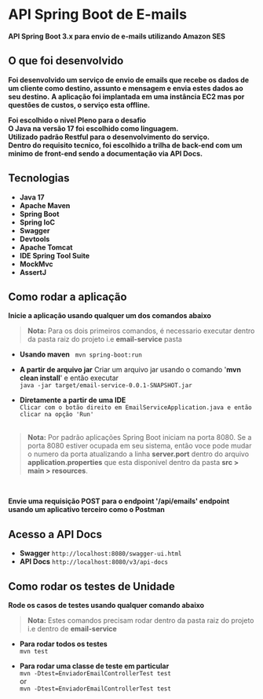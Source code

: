# API Spring Boot de E-mails

**API Spring Boot 3.x para envio de e-mails utilizando Amazon SES**

## O que foi desenvolvido
**Foi desenvolvido um serviço de envio de emails que recebe os dados de um cliente como destino, assunto e mensagem e envia estes dados ao seu destino.**
**A aplicação foi implantada em uma instância EC2 mas por questões de custos, o serviço esta offline.**

**Foi escolhido o nivel Pleno para o desafio <br/>**
**O Java na versão 17 foi escolhido como linguagem. <br/>**
**Utilizado padrão Restful para o desenvolvimento do serviço. <br/>**
**Dentro do requisito tecnico, foi escolhido a trilha de back-end com um minimo de front-end sendo a documentação via API Docs.**

## Tecnologias

- **Java 17** 
- **Apache Maven** 
- **Spring Boot** 
- **Spring IoC**
- **Swagger** 
- **Devtools**
- **Apache Tomcat** 
- **IDE Spring Tool Suite** 
- **MockMvc**
- **AssertJ** 

## Como rodar a aplicação

**Inicie a aplicação usando qualquer um dos comandos abaixo**

> **Nota:** Para os dois primeiros comandos, é necessario executar dentro da pasta raiz do projeto i.e **email-service** pasta

- **Usando maven** ``` mvn spring-boot:run```

- **A partir de arquivo jar**
  Criar um arquivo jar usando o comando '**mvn clean install**' e então executar 
  <br/>```java -jar target/email-service-0.0.1-SNAPSHOT.jar```


- **Diretamente a partir de uma IDE**
  <br/>```Clicar com o botão direito em EmailServiceApplication.java e então clicar na opção 'Run' ```
  <br/><br/>

> **Nota:** Por padrão aplicações Spring Boot iniciam na porta 8080. 
Se a porta 8080 estiver ocupada em seu sistema, então voce pode mudar o numero da porta atualizando a linha **server.port**  dentro do arquivo 
**application.properties** que esta disponivel dentro da pasta **src > main > resources**.

<br/>

**Envie uma requisição POST para o endpoint '/api/emails' endpoint usando um aplicativo terceiro como o Postman**

## Acesso a API Docs
- **Swagger** ``` http://localhost:8080/swagger-ui.html ```
- **API Docs** ``` http://localhost:8080/v3/api-docs ```

## Como rodar os testes de Unidade

**Rode os casos de testes usando qualquer comando abaixo**

> **Nota:** Estes comandos precisam rodar dentro da pasta raiz do projeto i.e dentro de **email-service**

- **Para rodar todos os testes**
  <br/>```mvn test```


- **Para rodar uma classe de teste em particular**
  <br/>```mvn -Dtest=EnviadorEmailControllerTest test```
  <br/>or
  <br/>```mvn -Dtest=EnviadorEmailControllerTest test```